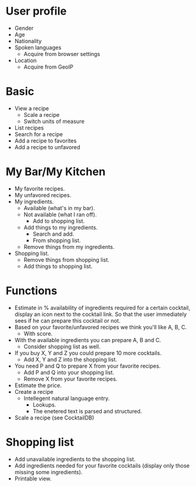 # User profile #

  * Gender
  * Age
  * Nationality
  * Spoken languages
    * Acquire from browser settings
  * Location
    * Acquire from GeoIP

# Basic #
  * View a recipe
    * Scale a recipe
    * Switch units of measure
  * List recipes
  * Search for a recipe
  * Add a recipe to favorites
  * Add a recipe to unfavored

# My Bar/My Kitchen #
  * My favorite recipes.
  * My unfavored recipes.
  * My ingredients.
    * Available (what's in my bar).
    * Not available (what I ran off).
      * Add to shopping list.
    * Add things to my ingredients.
      * Search and add.
      * From shopping list.
    * Remove things from my ingredients.
  * Shopping list.
    * Remove things from shopping list.
    * Add things to shopping list.

# Functions #
  * Estimate in % availability of ingredients required for a certain cocktail, display an icon next to the cocktail link. So that the user immediately sees if he can prepare this cocktail or not.
  * Based on your favorite/unfavored recipes we think you'll like A, B, C.
    * With score.
  * With the available ingredients you can prepare A, B and C.
    * Consider shopping list as well.
  * If you buy X, Y and Z you could prepare 10 more cocktails.
    * Add X, Y and Z into the shopping list.
  * You need P and Q to prepare X from your favorite recipes.
    * Add P and Q into your shopping list.
    * Remove X from your favorite recipes.
  * Estimate the price.
  * Create a recipe
    * Intellegent natural language entry.
      * Lookups.
      * The enetered text is parsed and structured.
  * Scale a recipe (see CocktailDB)

# Shopping list #
  * Add unavailable ingredients to the shopping list.
  * Add ingredients needed for your favorite cocktails (display only those missing some ingredients).
  * Printable view.
